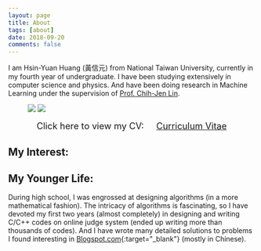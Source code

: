 ```yaml
---
layout: page
title: About
tags: [about]
date: 2018-09-20
comments: false
---
```


I am Hsin-Yuan Huang (黃信元) from National Taiwan University,
currently in my fourth year of undergraduate.
I have been studying extensively in computer science and physics.
And have been doing research in Machine Learning under the supervision of <a href="https://www.csie.ntu.edu.tw/~cjlin/" target="_blank">Prof. Chih-Jen Lin</a>.

<figure class="half">
	<img src="{{base.url}}/assets/img/me-1.jpg" class="img-disappear">
  <img src="{{base.url}}/assets/img/me-2.jpg">
</figure>

<center>
	<span style="font-size: 130%;">
		Click here to view my CV: &nbsp;&nbsp;&nbsp;
	</span> 
	<a href="{{base.url}}/assets/document/CV_180920.pdf" target="_blank" class="btn btn-info">
		<span style="font-size: 130%;">
			Curriculum Vitae
		</span>
	</a>

</center>

## My Interest:

## My Younger Life:

During high school, I was engrossed at designing algorithms (in a more mathematical fashion). 
The intricacy of algorithms is fascinating, so I have devoted my first two years (almost completely) in designing and writing C/C++ codes on online judge system (ended up writing more than thousands of codes). 
And I have wrote many detailed solutions to problems I found interesting in [Blogspot.com](http://momo-funnycodes.blogspot.tw){:target="_blank"} (mostly in Chinese). 


